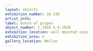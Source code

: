```yaml
---
layout: objects
exhibition_number: 16-336
artist_info: 
label: bunch of grapes
object_number: C.2928 & A-1928
exhibition_location: wall mounted case
exhibition_area: G
gallery_location: Mellon
---
```

